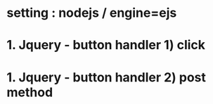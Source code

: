 # setting :  nodejs / engine=ejs
# 1. Jquery - button handler 1) click
# 1. Jquery - button handler 2) post method
